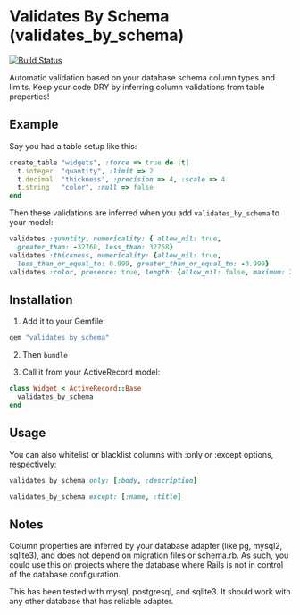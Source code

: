 # Validates By Schema (validates_by_schema)
[![Build Status](https://secure.travis-ci.org/joshwlewis/validates_by_schema.png)](http://travis-ci.org/joshwlewis/validates_by_schema) 

Automatic validation based on your database schema column types and limits. Keep your code DRY by inferring column validations from table properties!

## Example

Say you had a table setup like this:

```ruby
create_table "widgets", :force => true do |t|
  t.integer  "quantity", :limit => 2
  t.decimal  "thickness", :precision => 4, :scale => 4
  t.string   "color", :null => false
end
```

Then these validations are inferred when you add `validates_by_schema` to your model:

```ruby
validates :quantity, numericality: { allow_nil: true,
  greater_than: -32768, less_than: 32768}
validates :thickness, numericality: {allow_nil: true, 
  less_than_or_equal_to: 0.999, greater_than_or_equal_to: -0.999}
validates :color, presence: true, length: {allow_nil: false, maximum: 255}
```

## Installation

1. Add it to your Gemfile:

```ruby
gem "validates_by_schema"
```

2. Then `bundle`

3. Call it from your ActiveRecord model:

```ruby
class Widget < ActiveRecord::Base
  validates_by_schema
end
```

## Usage

You can also whitelist or blacklist columns with :only or :except options, respectively:

```ruby
validates_by_schema only: [:body, :description]
```

```ruby
validates_by_schema except: [:name, :title]
```

## Notes

Column properties are inferred by your database adapter (like pg, mysql2, sqlite3), and does not depend on migration files or schema.rb. As such, you could use this on projects where the database where Rails is not in control of the database configuration.

This has been tested with mysql, postgresql, and sqlite3. It should work with any other database that has reliable adapter.